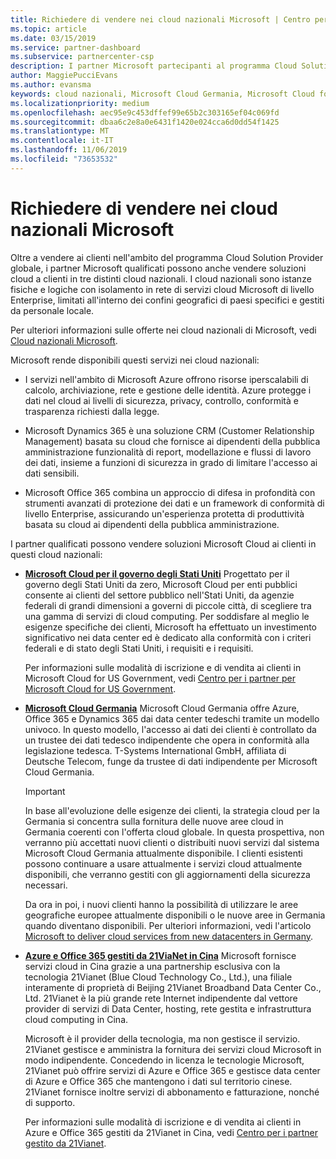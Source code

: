 ```yaml
---
title: Richiedere di vendere nei cloud nazionali Microsoft | Centro per i partner
ms.topic: article
ms.date: 03/15/2019
ms.service: partner-dashboard
ms.subservice: partnercenter-csp
description: I partner Microsoft partecipanti al programma Cloud Solution Provider possono vendere ai clienti registrati nei cloud nazionali supportati.
author: MaggiePucciEvans
ms.author: evansma
keywords: cloud nazionali, Microsoft Cloud Germania, Microsoft Cloud for US Government, 21Vianet, Microsoft Cloud Cina
ms.localizationpriority: medium
ms.openlocfilehash: aec95e9c453dffef99e65b2c303165ef04c069fd
ms.sourcegitcommit: dbaa6c2e8a0e6431f1420e024cca6d0dd54f1425
ms.translationtype: MT
ms.contentlocale: it-IT
ms.lasthandoff: 11/06/2019
ms.locfileid: "73653532"
---
```

# <a name="apply-to-sell-in-microsoft-national-clouds"></a>Richiedere di vendere nei cloud nazionali Microsoft

Oltre a vendere ai clienti nell'ambito del programma Cloud Solution Provider globale, i partner Microsoft qualificati possono anche vendere soluzioni cloud a clienti in tre distinti cloud nazionali. I cloud nazionali sono istanze fisiche e logiche con isolamento in rete di servizi cloud Microsoft di livello Enterprise, limitati all'interno dei confini geografici di paesi specifici e gestiti da personale locale. 

Per ulteriori informazioni sulle offerte nei cloud nazionali di Microsoft, vedi [Cloud nazionali Microsoft](https://www.microsoft.com/trustcenter/cloudservices/nationalcloud).

Microsoft rende disponibili questi servizi nei cloud nazionali:

-   I servizi nell'ambito di Microsoft Azure offrono risorse iperscalabili di calcolo, archiviazione, rete e gestione delle identità. Azure protegge i dati nel cloud ai livelli di sicurezza, privacy, controllo, conformità e trasparenza richiesti dalla legge.

-   Microsoft Dynamics 365 è una soluzione CRM (Customer Relationship Management) basata su cloud che fornisce ai dipendenti della pubblica amministrazione funzionalità di report, modellazione e flussi di lavoro dei dati, insieme a funzioni di sicurezza in grado di limitare l'accesso ai dati sensibili.

-   Microsoft Office 365 combina un approccio di difesa in profondità con strumenti avanzati di protezione dei dati e un framework di conformità di livello Enterprise, assicurando un'esperienza protetta di produttività basata su cloud ai dipendenti della pubblica amministrazione.

I partner qualificati possono vendere soluzioni Microsoft Cloud ai clienti in questi cloud nazionali:

-   [**Microsoft Cloud per il governo degli Stati Uniti**](https://www.microsoft.com/trustcenter/cloudservices/nationalcloud#Microsoft_Cloud_for_US) Progettato per il governo degli Stati Uniti da zero, Microsoft Cloud per enti pubblici consente ai clienti del settore pubblico nell'Stati Uniti, da agenzie federali di grandi dimensioni a governi di piccole città, di scegliere tra una gamma di servizi di cloud computing. Per soddisfare al meglio le esigenze specifiche dei clienti, Microsoft ha effettuato un investimento significativo nei data center ed è dedicato alla conformità con i criteri federali e di stato degli Stati Uniti, i requisiti e i requisiti. 

    Per informazioni sulle modalità di iscrizione e di vendita ai clienti in Microsoft Cloud for US Government, vedi [Centro per i partner per Microsoft Cloud for US Government](partner-center-for-microsoft-us-govt-cloud.md).

-   [**Microsoft Cloud Germania**](https://www.microsoft.com/trustcenter/cloudservices/nationalcloud#Microsoft_Cloud_Germany) Microsoft Cloud Germania offre Azure, Office 365 e Dynamics 365 dai data center tedeschi tramite un modello univoco. In questo modello, l'accesso ai dati dei clienti è controllato da un trustee dei dati tedesco indipendente che opera in conformità alla legislazione tedesca. T-Systems International GmbH, affiliata di Deutsche Telecom, funge da trustee di dati indipendente per Microsoft Cloud Germania. 

    > [!IMPORTANT]  
    > In base all'evoluzione delle esigenze dei clienti, la strategia cloud per la Germania si concentra sulla fornitura delle nuove aree cloud in Germania coerenti con l'offerta cloud globale. In questa prospettiva, non verranno più accettati nuovi clienti o distribuiti nuovi servizi dal sistema Microsoft Cloud Germania attualmente disponibile. I clienti esistenti possono continuare a usare attualmente i servizi cloud attualmente disponibili, che verranno gestiti con gli aggiornamenti della sicurezza necessari.
    >  
    > Da ora in poi, i nuovi clienti hanno la possibilità di utilizzare le aree geografiche europee attualmente disponibili o le nuove aree in Germania quando diventano disponibili. Per ulteriori informazioni, vedi l'articolo [Microsoft to deliver cloud services from new datacenters in Germany](https://news.microsoft.com/europe/2018/08/31/microsoft-to-deliver-cloud-services-from-new-datacentres-in-germany-in-2019-to-meet-evolving-customer-needs/).

    
-   [**Azure e Office 365 gestiti da 21ViaNet in Cina**](https://www.microsoft.com/trustcenter/cloudservices/nationalcloud#Microsoft_Cloud_for_China) Microsoft fornisce servizi cloud in Cina grazie a una partnership esclusiva con la tecnologia 21Vianet (Blue Cloud Technology Co., Ltd.), una filiale interamente di proprietà di Beijing 21Vianet Broadband Data Center Co., Ltd. 21Vianet è la più grande rete Internet indipendente dal vettore provider di servizi di Data Center, hosting, rete gestita e infrastruttura cloud computing in Cina. 

    Microsoft è il provider della tecnologia, ma non gestisce il servizio. 21Vianet gestisce e amministra la fornitura dei servizi cloud Microsoft in modo indipendente. Concedendo in licenza le tecnologie Microsoft, 21Vianet può offrire servizi di Azure e Office 365 e gestisce data center di Azure e Office 365 che mantengono i dati sul territorio cinese. 21Vianet fornisce inoltre servizi di abbonamento e fatturazione, nonché di supporto.

    Per informazioni sulle modalità di iscrizione e di vendita ai clienti in Azure e Office 365 gestiti da 21Vianet in Cina, vedi [Centro per i partner gestito da 21Vianet](https://msdn.microsoft.com/partner-china/index). 